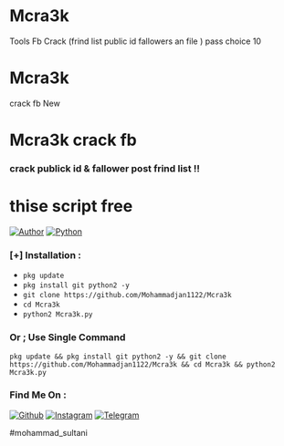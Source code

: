 # Mcra3k
Tools Fb Crack  (frind list  public id   fallowers an file )  pass choice 10
# Mcra3k
crack fb New 
# Mcra3k crack fb 
###  crack   publick id  & fallower post frind list   !!
# thise script free
[![Author](https://img.shields.io/badge/Author-Mohammad_sultani-blue.svg?style=for-the-badge)](https://github.com/mohammadjan1122)
[![Python](https://img.shields.io/badge/Code-Python-green.svg?style=flat-square)](#)


### [+] Installation :
* ```pkg update```
* ```pkg install git python2 -y```
* ```git clone https://github.com/Mohammadjan1122/Mcra3k```
* ```cd Mcra3k```
* ```python2 Mcra3k.py```

### Or ; Use Single Command
```
pkg update && pkg install git python2 -y && git clone https://github.com/Mohammadjan1122/Mcra3k && cd Mcra3k && python2 Mcra3k.py
```
### Find Me On :
[![Github](https://img.shields.io/badge/Github-Mohammadjan1122-green?style=for-the-badge&logo=github)](https://github.com/Mohammadjan1122)
[![Instagram](https://img.shields.io/badge/IG-%40mohammad_sultani-red?style=for-the-badge&logo=instagram)](https://www.instagram.com/mohammad_sultani1122)
[![Telegram](https://img.shields.io/badge/telegram-blue?style=for-the-badge&logo=telegram)](https://t.me/sultani1122)


#mohammad_sultani
